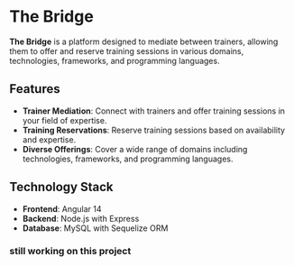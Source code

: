 # The Bridge

**The Bridge** is a platform designed to mediate between trainers, allowing them to offer and reserve training sessions in various domains, technologies, frameworks, and programming languages.

## Features

- **Trainer Mediation**: Connect with trainers and offer training sessions in your field of expertise.
- **Training Reservations**: Reserve training sessions based on availability and expertise.
- **Diverse Offerings**: Cover a wide range of domains including technologies, frameworks, and programming languages.

## Technology Stack

- **Frontend**: Angular 14
- **Backend**: Node.js with Express
- **Database**: MySQL with Sequelize ORM

### still working on this project

